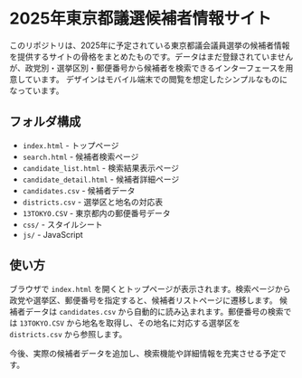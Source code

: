 # 2025年東京都議選候補者情報サイト

このリポジトリは、2025年に予定されている東京都議会議員選挙の候補者情報を提供するサイトの骨格をまとめたものです。データはまだ登録されていませんが、政党別・選挙区別・郵便番号から候補者を検索できるインターフェースを用意しています。
デザインはモバイル端末での閲覧を想定したシンプルなものになっています。

## フォルダ構成
- `index.html` - トップページ
- `search.html` - 候補者検索ページ
- `candidate_list.html` - 検索結果表示ページ
- `candidate_detail.html` - 候補者詳細ページ
- `candidates.csv` - 候補者データ
- `districts.csv` - 選挙区と地名の対応表
- `13TOKYO.CSV` - 東京都内の郵便番号データ
- `css/` - スタイルシート
- `js/` - JavaScript

## 使い方
ブラウザで `index.html` を開くとトップページが表示されます。検索ページから政党や選挙区、郵便番号を指定すると、候補者リストページに遷移します。
候補者データは `candidates.csv` から自動的に読み込まれます。郵便番号の検索では `13TOKYO.CSV` から地名を取得し、その地名に対応する選挙区を `districts.csv` から参照します。

今後、実際の候補者データを追加し、検索機能や詳細情報を充実させる予定です。
